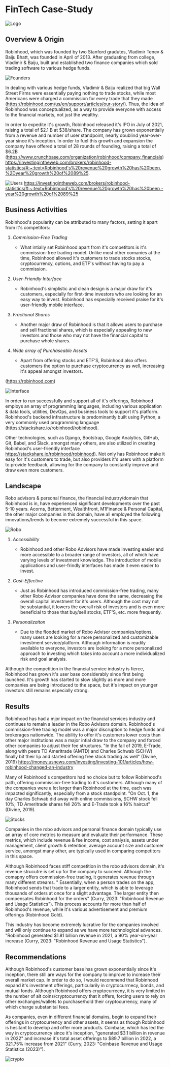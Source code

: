 # FinTech Case-Study

![Logo](Logo.png)

## **Overview & Origin**


Robinhood, which was founded by two Stanford gradutes, Vladimir Tenev & Baiju Bhatt, was founded in April of 2013. After graduating from college, Vladimir & Baiju, built and established two finance companies which sold trading software to various hedge funds.


![Founders](bhattbaijutenevvladimir041017tj-1_750xx7024-3951-0-369.jpg)


In dealing with various hedge funds, Vladimir & Baiju realized that big Wall Street Firms were essentially paying nothing to trade stocks, while most Americans were charged a commission for every trade that they made (https://robinhood.com/us/en/support/articles/our-story/). Thus, the idea of Robinhood was conceptualized, as a way to provide everyone with access to the financial markets, not just the wealthy. 

In order to expedite it's growth, Robinhood released it's IPO in July of 2021, raising a total of $2.1 B at $38/share. The company has grown exponentially from a revenue and number of user standpoint, nearly doublind year-over-year since it's inception. In order to fuel this growth and expansion the company have offered a total of 28 rounds of founding, raising a total of $6.2B (https://www.crunchbase.com/organization/robinhood/company_financials)
https://investingintheweb.com/brokers/robinhood-statistics/#:~:text=Robinhood's%20revenue%20growth%20has%20been,%2Dyear%20growth%20of%2089%25.

![Users](Users.png)
https://investingintheweb.com/brokers/robinhood-statistics/#:~:text=Robinhood's%20revenue%20growth%20has%20been,-year%20growth%20of%2089%25

## **Business Activities**

Robinhood's popularity can be attributed to many factors, setting it apart from it's competitors:

1) *Commission-Free Trading*
	- What intially set Robinhood apart from it's competitors is it's commission-free trading model. Unlike most other comanies at the time, Robinhood allowed it's customers to trade stocks stocks, cryptocurrency, options, and ETF's without having to pay a commission.
	
2) *User-Friendly Interface*
	- Robinhood's simplistic and clean design is a major draw for it's customers, especially for first-time investors who are looking for an easy way to invest. Robinhood has especially received praise for it's user-friendly mobile interface.
	
3) *Fractional Shares*
	- Another major draw of Robinhood is that it allows users to purchase and sell 	fractional shares, which is especially appealing to new investors and those who may not have the financial capital to purchase whole shares.
	
4) *Wide array of Purchaseable Assets*
	- Apart from offering stocks and ETF'S, Robinhood also offers customers the option to 	purchase cryptocurrency as well, increasing it's appeal amongst investors.
	
(https://robinhood.com)

![Interface](Interface.png)

In order to run successfully and support all of it's offerings, Robinhood employs an array of programming languages, including various application & data tools, utilities, DevOps, and business tools to support it's platform. Robinhood's backend infrastructure is predominantly built using Python, a very commonly used programming language (https://stackshare.io/robinhood/robinhood).

Other technologies, such as Django, Bootstrap, Google Analytics, GitHub, Git, Babel, and Slack, amongst many others, are also utilized in creating Robinhood's user-friendly interface https://stackshare.io/robinhood/robinhood).  Not only has Robinhood make it easy for it's customers to trade, but also providers it's users with a platform to provide feedback, allowing for the company to constantly improve and draw even more customers.

## **Landscape**

Robo advisors & personal finance, the financial industry/domain that Robinhood is in, have experienced significant developments over the past 5-10 years. Acorns, Betterment, Wealthfront, M1Finance & Personal Capital, the other major companies in this domain, have all employed the following innovations/trends to become extremely successful in this space.

![Robo](robo.png)

1) *Accessibility*
	- Robinhood and other Robo Advisors have made investing easier and more accessible to a broader range of investors, all of which have varying levels of investment knowledge. The introduction of mobile applications and user-frindly interfaces has made it even easier to invest.

2) *Cost-Effective*
	- Just as Robinhood has introduced commission-free trading, many other Robo Advisor companies have done the same, decreasing the overall capital investment for it's users. Although the cost may not be substantial, it lowers the overall risk of investors and is even more beneficial to those that buy/sell stocks, ETF'S, etc. more frequently.
	
3) *Personalizaiton*
	- Due to the flooded market of Robo Advisor companies/options, many users are 	looking for a more personalized and customizable investment service/platform. Although 	information is readily available to everyone, investors are looking for a more 	personalized approach to investing which takes into account a more individualized risk 	and goal analysis.
	
Although the competition in the financial service industry is fierce, Robinhood has grown it's user base considerably since first being launched. It's growth has started to slow slightly as more and more companies are being introduced to the space, but it's impact on younger investors still remains especially strong.

## **Results**

Robinhood has had a mjor impact on the financial services industry and continues to remain a leader in the Robo Advisors domain. Robinhood's commission-free trading model was a major discruption to hedge funds and brokerages nationwide. The ability to offer it's customers lower costs than other major institutions was a major intial draw to the company and forced other companies to adjust their fee structures. "In the fall of 2019, E-Trade, along with peers TD Ameritrade (AMTD) and Charles Schwab (SCHW) finally bit their lip and started offering free stock trading as well" (Divine, 2019) https://money.usnews.com/investing/investing-101/articles/how-robinhood-changed-an-industry

Many of Robinhood's competitors had no choice but to follow Robinhood's path, offering commission-free trading to it's customers. Although many of the companies were a lot larger than Robinhood at the time, each was impacted significantly, especially from a stock standpoint. "On Oct. 1, the day Charles Schwab did away with online commissions, SCHW stock fell 10%; TD Ameritrade shares fell 26% and E-Trade took a 16% haircut" (Divine, 2019). 

![Stocks](stocks.jpg)

Companies in the robo advisors and personal finance domain typically use an array of core metrics to measure and evaluate their performance. These metrics, which include revenue & fee income, cost analysis, assets under management, client growth & retention, average account size and customer service, amongst many other, are typically used in comparing competitors in this space.

Although Robinhood faces stiff competition in the robo advisors domain, it's revenue strucutre is set up for the company to succeed. Although the comapny offers commission-free trading, it generates revenue through many different streams. " Essentially, when a person trades on the app, Robinhood sends that trade to a larger entity, which is able to leverage thousands of orders at once for a slight advantage. The larger entity then compensates Robinhood for the orders" (Curry, 2023: "Robinhood Revenue and Usage Statistics"). This process accounts for more than half of Robinhood's revenue, while it's various advertisement and premium offerings (Robinhood Gold). 

This industry has become extremely lucrative for the companies involved and will only continue to expand as we have more technological advances. "Robinhood generated $1.81 billion revenue in 2021, a 90% year-on-year increase (Curry, 2023: "Robinhood Revenue and Usage Statistics"). 

## **Recommendations**

Although Robinhood's customer base has grown exponentially since it's inception, there still are ways for the company to improve to increase their overall market cap. In order to do so, I would recommend that Robinhood expand it's investment offerings, particularily in cryptocurrnecy, bonds, and mutual fonds. Although Robinhood offers cryptocurrecny, it is very limited in the number of alt coins/cryptocurrency that it offers, forcing users to rely on other exchanges/wallets to purchase/hold their cryptocurrency, many of which charge substanital fees.

As companies, even in different financial domains, begin to expand their offerings in cryptocurrency and other assets, it seems as though Robinhood is hesitant to develop and offer more products. Coinbase, which has led the way in cryptocurrency since it's inception, "generated $3.1 billion in revenue in 2022" and increase it's total asset offerings to $89.7 billion in 2022, a 321.75% increase from 2021" (Curry, 2023: "Coinbase Revenue and Usage Statistics (2023)").

![crypto](crypto.webp)

